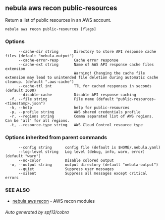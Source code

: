 ## nebula aws recon public-resources

Return a list of public resources in an AWS account.

```
nebula aws recon public-resources [flags]
```

### Options

```
      --cache-dir string       Directory to store API response cache files (default "nebula-output")
      --cache-error-resp       Cache error response
      --cache-ext string       Name of AWS API response cache files extension 
                               Warning! Changing the cache file extension may lead to unintended file deletion during automatic cache cleanup. (default ".aws-cache")
      --cache-ttl int          TTL for cached responses in seconds (default 3600)
      --disable-cache          Disable API response caching
  -f, --file string            File name (default "public-resources-<timestamp>.json")
  -h, --help                   help for public-resources
  -p, --profile string         AWS shared credentials profile
  -r, --regions string         Comma separated list of AWS regions. Can be 'all' for all regions.
  -t, --resource-type string   AWS Cloud Control resource type
```

### Options inherited from parent commands

```
      --config string      config file (default is $HOME/.nebula.yaml)
      --log-level string   Log level (debug, info, warn, error) (default "warn")
      --no-color           Disable colored output
  -o, --output string      output directory (default "nebula-output")
      --quiet              Suppress user messages
      --silent             Suppress all messages except critical errors
```

### SEE ALSO

* [nebula aws recon](nebula_aws_recon.md)	 - AWS recon modules

###### Auto generated by spf13/cobra
